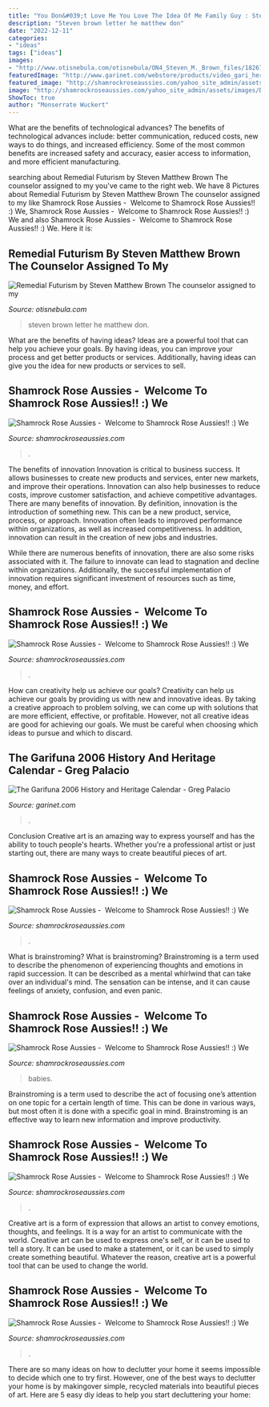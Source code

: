 ```yaml
---
title: "You Don&#039;t Love Me You Love The Idea Of Me Family Guy : Steven Brown Letter He Matthew Don"
description: "Steven brown letter he matthew don"
date: "2022-12-11"
categories:
- "ideas"
tags: ["ideas"]
images:
- "http://www.otisnebula.com/otisnebula/ON4_Steven_M._Brown_files/182673_1728800632939_1626158791_1641943_793748_n.jpg"
featuredImage: "http://www.garinet.com/webstore/products/video_gari_heritage.jpg"
featured_image: "http://shamrockroseaussies.com/yahoo_site_admin/assets/images/DSC_0289.95232924_std.jpg"
image: "http://shamrockroseaussies.com/yahoo_site_admin/assets/images/DSC_0201.41164724_std.JPG"
ShowToc: true
author: "Monserrate Wuckert"
---
```



What are the benefits of technological advances?
The benefits of technological advances include: better communication, reduced costs, new ways to do things, and increased efficiency. Some of the most common benefits are increased safety and accuracy, easier access to information, and more efficient manufacturing.

	

		
searching about Remedial Futurism by Steven Matthew Brown The counselor assigned to my you've came to the right web. We have 8 Pictures about Remedial Futurism by Steven Matthew Brown The counselor assigned to my like Shamrock Rose Aussies - ﻿﻿﻿ Welcome to Shamrock Rose Aussies!! :) We, Shamrock Rose Aussies - ﻿﻿﻿ Welcome to Shamrock Rose Aussies!! :) We and also Shamrock Rose Aussies - ﻿﻿﻿ Welcome to Shamrock Rose Aussies!! :) We. Here it is:
		
    
## Remedial Futurism By Steven Matthew Brown The Counselor Assigned To My

<img loading=lazy src="http://www.otisnebula.com/otisnebula/ON4_Steven_M._Brown_files/182673_1728800632939_1626158791_1641943_793748_n.jpg" onerror="this.onerror=null;this.src='https://tse4.mm.bing.net/th?id=OIP.w3yt6UqfL8sFOtja15I2rwAAAA&amp;pid=15.1';" alt="Remedial Futurism by Steven Matthew Brown The counselor assigned to my">

_Source: otisnebula.com_

>steven brown letter he matthew don. 

	

What are the benefits of having ideas?
Ideas are a powerful tool that can help you achieve your goals. By having ideas, you can improve your process and get better products or services. Additionally, having ideas can give you the idea for new products or services to sell.

    
## Shamrock Rose Aussies - ﻿﻿﻿ Welcome To Shamrock Rose Aussies!! :) We

<img loading=lazy src="http://shamrockroseaussies.com/yahoo_site_admin/assets/images/DSC_0289.95232924_std.jpg" onerror="this.onerror=null;this.src='https://tse3.mm.bing.net/th?id=OIP.z9znbskWlxOMTlFL4y3l4AHaF3&amp;pid=15.1';" alt="Shamrock Rose Aussies - ﻿﻿﻿ Welcome to Shamrock Rose Aussies!! :) We">

_Source: shamrockroseaussies.com_

>. 

	

The benefits of innovation
Innovation is critical to business success. It allows businesses to create new products and services, enter new markets, and improve their operations. Innovation can also help businesses to reduce costs, improve customer satisfaction, and achieve competitive advantages.
There are many benefits of innovation. By definition, innovation is the introduction of something new. This can be a new product, service, process, or approach. Innovation often leads to improved performance within organizations, as well as increased competitiveness. In addition, innovation can result in the creation of new jobs and industries.

While there are numerous benefits of innovation, there are also some risks associated with it. The failure to innovate can lead to stagnation and decline within organizations. Additionally, the successful implementation of innovation requires significant investment of resources such as time, money, and effort.

    
## Shamrock Rose Aussies - ﻿﻿﻿ Welcome To Shamrock Rose Aussies!! :) We

<img loading=lazy src="http://shamrockroseaussies.com/yahoo_site_admin/assets/images/DSC_0201.41164724_std.JPG" onerror="this.onerror=null;this.src='https://tse1.mm.bing.net/th?id=OIP.zKKyNB8FoZx7sGe71xmm5AHaE-&amp;pid=15.1';" alt="Shamrock Rose Aussies - ﻿﻿﻿ Welcome to Shamrock Rose Aussies!! :) We">

_Source: shamrockroseaussies.com_

>. 

	

How can creativity help us achieve our goals?
Creativity can help us achieve our goals by providing us with new and innovative ideas. By taking a creative approach to problem solving, we can come up with solutions that are more efficient, effective, or profitable. However, not all creative ideas are good for achieving our goals. We must be careful when choosing which ideas to pursue and which to discard.

    
## The Garifuna 2006 History And Heritage Calendar - Greg Palacio

<img loading=lazy src="http://www.garinet.com/webstore/products/video_gari_heritage.jpg" onerror="this.onerror=null;this.src='https://tse3.mm.bing.net/th?id=OIP.UEg8kPS8Q2oibglr6_nwBAAAAA&amp;pid=15.1';" alt="The Garifuna 2006 History and Heritage Calendar - Greg Palacio">

_Source: garinet.com_

>. 

	

Conclusion
Creative art is an amazing way to express yourself and has the ability to touch people's hearts. Whether you're a professional artist or just starting out, there are many ways to create beautiful pieces of art.

    
## Shamrock Rose Aussies - ﻿﻿﻿ Welcome To Shamrock Rose Aussies!! :) We

<img loading=lazy src="http://shamrockroseaussies.com/yahoo_site_admin/assets/images/DSC_0061.262180039_std.JPG" onerror="this.onerror=null;this.src='https://tse4.mm.bing.net/th?id=OIP.F8ke_kyOo-K187VSgFiNLQHaFR&amp;pid=15.1';" alt="Shamrock Rose Aussies - ﻿﻿﻿ Welcome to Shamrock Rose Aussies!! :) We">

_Source: shamrockroseaussies.com_

>. 

	

What is brainstroming?
What is brainstroming? Brainstroming is a term used to describe the phenomenon of experiencing thoughts and emotions in rapid succession. It can be described as a mental whirlwind that can take over an individual's mind. The sensation can be intense, and it can cause feelings of anxiety, confusion, and even panic.

    
## Shamrock Rose Aussies - ﻿﻿﻿ Welcome To Shamrock Rose Aussies!! :) We

<img loading=lazy src="http://shamrockroseaussies.com/yahoo_site_admin/assets/images/DSC_0150.176180040_std.JPG" onerror="this.onerror=null;this.src='https://tse4.mm.bing.net/th?id=OIP.FDLmcki9zHKoFXocs24F4wHaE-&amp;pid=15.1';" alt="Shamrock Rose Aussies - ﻿﻿﻿ Welcome to Shamrock Rose Aussies!! :) We">

_Source: shamrockroseaussies.com_

>babies. 

	

Brainstroming is a term used to describe the act of focusing one’s attention on one topic for a certain length of time. This can be done in various ways, but most often it is done with a specific goal in mind. Brainstroming is an effective way to learn new information and improve productivity.

    
## Shamrock Rose Aussies - ﻿﻿﻿ Welcome To Shamrock Rose Aussies!! :) We

<img loading=lazy src="http://shamrockroseaussies.com/yahoo_site_admin/assets/images/DSC_0068.262180537_std.JPG" onerror="this.onerror=null;this.src='https://tse2.mm.bing.net/th?id=OIP.V-RERkFuis-2Tyv4JRb6HgHaFP&amp;pid=15.1';" alt="Shamrock Rose Aussies - ﻿﻿﻿ Welcome to Shamrock Rose Aussies!! :) We">

_Source: shamrockroseaussies.com_

>. 

	

Creative art is a form of expression that allows an artist to convey emotions, thoughts, and feelings. It is a way for an artist to communicate with the world. Creative art can be used to express one's self, or it can be used to tell a story. It can be used to make a statement, or it can be used to simply create something beautiful. Whatever the reason, creative art is a powerful tool that can be used to change the world.

    
## Shamrock Rose Aussies - ﻿﻿﻿ Welcome To Shamrock Rose Aussies!! :) We

<img loading=lazy src="http://shamrockroseaussies.com/yahoo_site_admin/assets/images/DSC_0780.61171851_std.JPG" onerror="this.onerror=null;this.src='https://tse2.mm.bing.net/th?id=OIP.9i0pKd3c3wEZG2fC0rsvqwHaEG&amp;pid=15.1';" alt="Shamrock Rose Aussies - ﻿﻿﻿ Welcome to Shamrock Rose Aussies!! :) We">

_Source: shamrockroseaussies.com_

>. 

	

There are so many ideas on how to declutter your home it seems impossible to decide which one to try first. However, one of the best ways to declutter your home is by makingover simple, recycled materials into beautiful pieces of art. Here are 5 easy diy ideas to help you start decluttering your home: 

